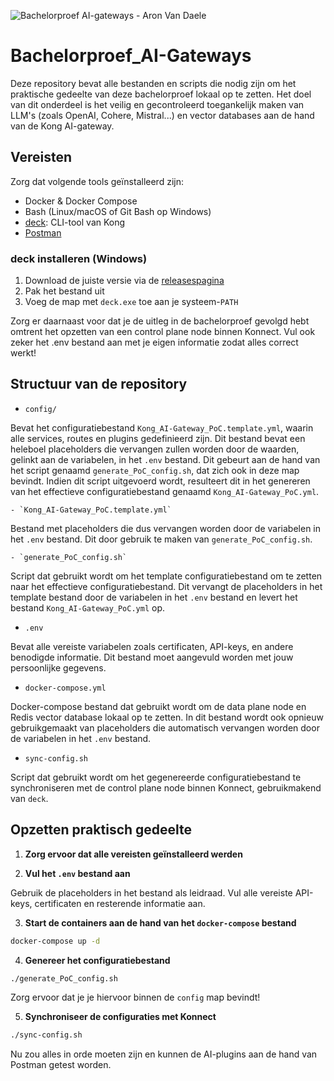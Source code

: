 ![Bachelorproef AI-gateways - Aron Van Daele](https://img.shields.io/badge/Bachelorproef-AI--gateways%20--%20Aron%20Van%20Daele-blue)

# Bachelorproef_AI-Gateways

Deze repository bevat alle bestanden en scripts die nodig zijn om het praktische gedeelte van deze bachelorproef lokaal op te zetten. Het doel van dit onderdeel is het veilig en gecontroleerd toegankelijk maken van LLM's (zoals OpenAI, Cohere, Mistral...) en vector databases aan de hand van de Kong AI-gateway.

## Vereisten

Zorg dat volgende tools geïnstalleerd zijn:

- Docker & Docker Compose  
- Bash (Linux/macOS of Git Bash op Windows)
- [deck](https://github.com/kong/deck): CLI-tool van Kong
- [Postman](https://www.postman.com/downloads/)

### deck installeren (Windows)

1. Download de juiste versie via de [releasespagina](https://github.com/kong/deck/releases)
2. Pak het bestand uit
3. Voeg de map met `deck.exe` toe aan je systeem-`PATH`

Zorg er daarnaast voor dat je de uitleg in de bachelorproef gevolgd hebt omtrent het opzetten van een control plane node binnen Konnect. Vul ook zeker het .env bestand aan met je eigen informatie zodat alles correct werkt!

## Structuur van de repository

- `config/`

Bevat het configuratiebestand `Kong_AI-Gateway_PoC.template.yml`, waarin alle services, routes en plugins gedefinieerd zijn. Dit bestand bevat een heleboel placeholders die vervangen zullen worden door de waarden, gelinkt aan de variabelen, in het `.env` bestand. Dit gebeurt aan de hand van het script genaamd `generate_PoC_config.sh`, dat zich ook in deze map bevindt. Indien dit script uitgevoerd wordt, resulteert dit in het genereren van het effectieve configuratiebestand genaamd `Kong_AI-Gateway_PoC.yml`.

    - `Kong_AI-Gateway_PoC.template.yml`

Bestand met placeholders die dus vervangen worden door de variabelen in het `.env` bestand. Dit door gebruik te maken van `generate_PoC_config.sh`.

    - `generate_PoC_config.sh`

Script dat gebruikt wordt om het template configuratiebestand om te zetten naar het effectieve configuratiebestand. Dit vervangt de placeholders in het template bestand door de variabelen in het `.env` bestand en levert het bestand `Kong_AI-Gateway_PoC.yml` op.

- `.env`

Bevat alle vereiste variabelen zoals certificaten, API-keys, en andere benodigde informatie. Dit bestand moet aangevuld worden met jouw persoonlijke gegevens.

- `docker-compose.yml`

Docker-compose bestand dat gebruikt wordt om de data plane node en Redis vector database lokaal op te zetten. In dit bestand wordt ook opnieuw gebruikgemaakt van placeholders die automatisch vervangen worden door de variabelen in het `.env` bestand.

- `sync-config.sh`

Script dat gebruikt wordt om het gegenereerde configuratiebestand te synchroniseren met de control plane node binnen Konnect, gebruikmakend van `deck`.

## Opzetten praktisch gedeelte

1. **Zorg ervoor dat alle vereisten geïnstalleerd werden**

2. **Vul het `.env` bestand aan**  

Gebruik de placeholders in het bestand als leidraad. Vul alle vereiste API-keys, certificaten en resterende informatie aan.

3. **Start de containers aan de hand van het `docker-compose` bestand**

```bash
docker-compose up -d
```

4. **Genereer het configuratiebestand**

```bash
./generate_PoC_config.sh
```

Zorg ervoor dat je je hiervoor binnen de `config` map bevindt!

5. **Synchroniseer de configuraties met Konnect**

```bash
./sync-config.sh
```

Nu zou alles in orde moeten zijn en kunnen de AI-plugins aan de hand van Postman getest worden.